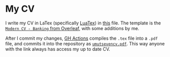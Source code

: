 # My CV

I write my CV in LaTex (specifically [LuaTex](https://en.wikipedia.org/wiki/LuaTeX)) in [this](https://github.com/umutseven92/CV/blob/master/umutsevencv.tex) file. The template is the [`Modern CV - Banking` from Overleaf](https://www.overleaf.com/articles/cv-bb/kznvdsnrdqjb), with some additions by me.

After I commit my changes, [GH Actions](https://github.com/umutseven92/CV/blob/master/.github/workflows/main.yml) compiles the `.tex` file into a `.pdf` file, and commits it into the repository as [`umutsevencv.pdf`](https://github.com/umutseven92/CV/blob/master/umutsevencv.pdf). This way anyone with the link always has access my up to date CV.
